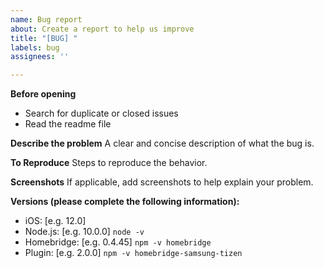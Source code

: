 ```yaml
---
name: Bug report
about: Create a report to help us improve
title: "[BUG] "
labels: bug
assignees: ''

---
```


**Before opening**
 - Search for duplicate or closed issues
 - Read the readme file

**Describe the problem**
A clear and concise description of what the bug is.

**To Reproduce**
Steps to reproduce the behavior.

**Screenshots**
If applicable, add screenshots to help explain your problem.

**Versions (please complete the following information):**
 - iOS: [e.g. 12.0]
 - Node.js: [e.g. 10.0.0] `node -v`
 - Homebridge: [e.g. 0.4.45] `npm -v homebridge`
 - Plugin: [e.g. 2.0.0] `npm -v homebridge-samsung-tizen`

